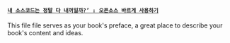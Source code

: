 #### [`내 소스코드는 정말 다 내꺼일까?’ : 오픈소스 바르게 사용하기`](https://opensource.guide/legal/)

This file file serves as your book's preface, a great place to describe your book's content and ideas.

